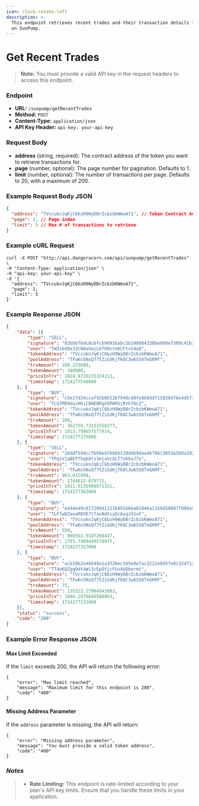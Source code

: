 ```yaml
---
icon: clock-rotate-left
description: >-
  This endpoint retrieves recent trades and their transaction details for tokens
  on SunPump.
---
```


# Get Recent Trades

> **Note:** You must provide a valid API key in the request headers to access this endpoint.

### Endpoint

* **URL:** `/sunpump/getRecentTrades`
* **Method:** `POST`
* **Content-Type:** `application/json`
* **API Key Header:** `api-key: your-api-key`

### Request Body

* **address** (string, required): The contract address of the token you want to retrieve transactions for.
* **page** (number, optional): The page number for pagination. Defaults to 1.
* **limit** (number, optional): The number of transactions per page. Defaults to 20, with a maximum of 200.

### Example Request Body JSON

```json
{
  "address": "TVccuknJqKjC6bzH9WyDBrZcbzbKWmoA71", // Token Contract Address
  "page": 1, // Page index
  "limit": 5 // Max # of transactions to retrieve
}
```

### Example cURL Request

```
curl -X POST "http://api.dangeracorn.com/api/sunpump/getRecentTrades" \
-H "Content-Type: application/json" \
-H "api-key: your-api-key" \
-d '{
  "address": "TVccuknJqKjC6bzH9WyDBrZcbzbKWmoA71",
  "page": 1,
  "limit": 5
}'
```

### Example Response JSON

```json
{
    "data": [{
        "type": "SELL",
        "signature": "82bbbf6dc8c6fcb9d916abc5b348884330be989ef309c41b3478c694e53d42ef",
        "user": "TWZsbd9x33CN6eVwjLKfU9nrUKCFtvS4oD",
        "tokenAddress": "TVccuknJqKjC6bzH9WyDBrZcbzbKWmoA71",
        "poolAddress": "TFwKn5NxQ77tZiGdKjfK8C3w6SS6TeGKMf",
        "trxAmount": 208.233689,
        "tokenAmount": 380000,
        "priceInTrx": 1824.8728235324113,
        "timestamp": 1724277549000
    }, {
        "type": "BUY",
        "signature": "c5e17d24ccaf92b8552bf940cd9fe868dd715838d70e4d5f34c26d591f170a2f",
        "user": "TLGfM89duvH6iC6NEBRgVXPW95jRYh76cZ",
        "tokenAddress": "TVccuknJqKjC6bzH9WyDBrZcbzbKWmoA71",
        "poolAddress": "TFwKn5NxQ77tZiGdKjfK8C3w6SS6TeGKMf",
        "trxAmount": 200,
        "tokenAmount": 362759.73151558277,
        "priceInTrx": 1813.798657577914,
        "timestamp": 1724277375000
    }, {
        "type": "SELL",
        "signature": "28ddf59dcc7b50e476b6b139ddb9daa4b7861365da5b0a20251834a4ac0c3f3f",
        "user": "TPqsV1aBEFThqk6tv3mjaVcGLT7vKkeJ7o",
        "tokenAddress": "TVccuknJqKjC6bzH9WyDBrZcbzbKWmoA71",
        "poolAddress": "TFwKn5NxQ77tZiGdKjfK8C3w6SS6TeGKMf",
        "trxAmount": 963.015999,
        "tokenAmount": 1744612.879715,
        "priceInTrx": 1811.6135988671151,
        "timestamp": 1724277363000
    }, {
        "type": "BUY",
        "signature": "ed4de49c817209d1121b891b6ba01046a11b9d50687f089a5835cae841015da4",
        "user": "TLFfwBZaxwM9VE7tTauNdXiyDcAxqJ41xF",
        "tokenAddress": "TVccuknJqKjC6bzH9WyDBrZcbzbKWmoA71",
        "poolAddress": "TFwKn5NxQ77tZiGdKjfK8C3w6SS6TeGKMf",
        "trxAmount": 550,
        "tokenAmount": 986561.9197268437,
        "priceInTrx": 1793.7489449578977,
        "timestamp": 1724277357000
    }, {
        "type": "BUY",
        "signature": "acb10b2e46649a1a3526ec585e0e7ac2222eb957e0c32d712fd9fa72f3db8fe7",
        "user": "TT4o6QZgq8dYaWi3cEpDYjcFUx4UQbermt",
        "tokenAddress": "TVccuknJqKjC6bzH9WyDBrZcbzbKWmoA71",
        "poolAddress": "TFwKn5NxQ77tZiGdKjfK8C3w6SS6TeGKMf",
        "trxAmount": 75,
        "tokenAmount": 135322.27984941003,
        "priceInTrx": 1804.2970646588003,
        "timestamp": 1724277231000
    }],
    "status": "success",
    "code": "200"
}
```

### Example Error Response JSON

#### Max Limit Exceeded

If the `limit` exceeds 200, the API will return the following error:

```
{
    "error": "Max limit reached",
    "message": "Maximum limit for this endpoint is 200",
    "code": "400"
}
```

#### Missing Address Parameter

If the `address` parameter is missing, the API will return:

```
{
    "error": "Missing address parameter",
    "message": "You must provide a valid token address",
    "code": "400"
}
```

### _Notes_

> * **Rate Limiting:** This endpoint is rate-limited according to your plan's API key limits. Ensure that you handle these limits in your application.
